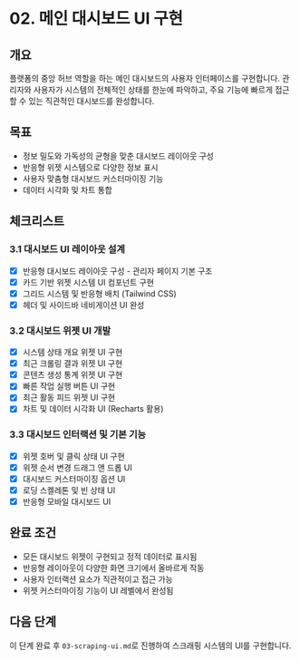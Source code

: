 # 02. 메인 대시보드 UI 구현

## 개요
플랫폼의 중앙 허브 역할을 하는 메인 대시보드의 사용자 인터페이스를 구현합니다. 관리자와 사용자가 시스템의 전체적인 상태를 한눈에 파악하고, 주요 기능에 빠르게 접근할 수 있는 직관적인 대시보드를 완성합니다.

## 목표
- 정보 밀도와 가독성의 균형을 맞춘 대시보드 레이아웃 구성
- 반응형 위젯 시스템으로 다양한 정보 표시
- 사용자 맞춤형 대시보드 커스터마이징 기능
- 데이터 시각화 및 차트 통합

## 체크리스트

### 3.1 대시보드 UI 레이아웃 설계
- [x] 반응형 대시보드 레이아웃 구성 - 관리자 페이지 기본 구조
- [x] 카드 기반 위젯 시스템 UI 컴포넌트 구현
- [x] 그리드 시스템 및 반응형 배치 (Tailwind CSS)
- [x] 헤더 및 사이드바 네비게이션 UI 완성

### 3.2 대시보드 위젯 UI 개발
- [x] 시스템 상태 개요 위젯 UI 구현
- [x] 최근 크롤링 결과 위젯 UI 구현
- [x] 콘텐츠 생성 통계 위젯 UI 구현
- [x] 빠른 작업 실행 버튼 UI 구현
- [x] 최근 활동 피드 위젯 UI 구현
- [x] 차트 및 데이터 시각화 UI (Recharts 활용)

### 3.3 대시보드 인터랙션 및 기본 기능
- [x] 위젯 호버 및 클릭 상태 UI 구현
- [x] 위젯 순서 변경 드래그 앤 드롭 UI
- [x] 대시보드 커스터마이징 옵션 UI
- [x] 로딩 스켈레톤 및 빈 상태 UI
- [x] 반응형 모바일 대시보드 UI

## 완료 조건
- 모든 대시보드 위젯이 구현되고 정적 데이터로 표시됨
- 반응형 레이아웃이 다양한 화면 크기에서 올바르게 작동
- 사용자 인터랙션 요소가 직관적이고 접근 가능
- 위젯 커스터마이징 기능이 UI 레벨에서 완성됨

## 다음 단계
이 단계 완료 후 `03-scraping-ui.md`로 진행하여 스크래핑 시스템의 UI를 구현합니다.